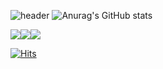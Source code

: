 ![header](https://capsule-render.vercel.app/api?type=Shark&color=auto&height=300&section=header&text=GodDataBase&fontSize=90)
![Anurag's GitHub stats](https://github-readme-stats.vercel.app/api?username=GodDataBase&show_icons=true&theme=radical)


<img src="https://img.shields.io/badge/MySql-fcf87f?style=flat&logo=MySql&logoColor=082745"/><img src="https://img.shields.io/badge/Oracle-f4cccc?style=flat&logo=Oracle&logoColor=e90e0e"/><img src="https://img.shields.io/badge/IntelliJ IDEA-eeeeee?style=flat&logo=IntelliJ IDEA&logoColor=000000"/>


[![Hits](https://hits.seeyoufarm.com/api/count/incr/badge.svg?url=https%3A%2F%2Fgithub.com%2FGodDataBase&count_bg=%2379C83D&title_bg=%23D9FF6C&icon=&icon_color=%23E7E7E7&title=hits&edge_flat=false)](https://hits.seeyoufarm.com)

